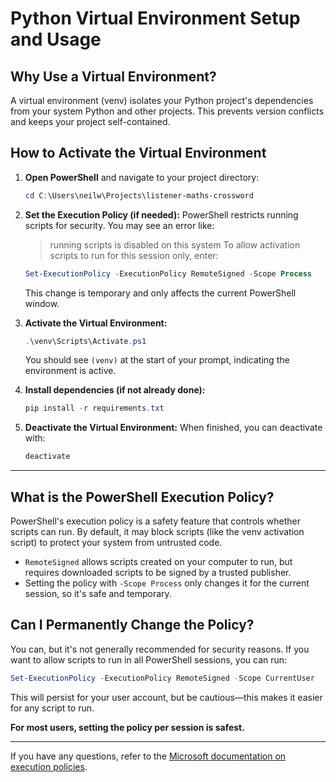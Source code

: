 # Python Virtual Environment Setup and Usage

## Why Use a Virtual Environment?
A virtual environment (venv) isolates your Python project's dependencies from your system Python and other projects. This prevents version conflicts and keeps your project self-contained.

## How to Activate the Virtual Environment
1. **Open PowerShell** and navigate to your project directory:
   ```powershell
   cd C:\Users\neilw\Projects\listener-maths-crossword
   ```
2. **Set the Execution Policy (if needed):**
   PowerShell restricts running scripts for security. You may see an error like:
   > running scripts is disabled on this system
   To allow activation scripts to run for this session only, enter:
   ```powershell
   Set-ExecutionPolicy -ExecutionPolicy RemoteSigned -Scope Process
   ```
   This change is temporary and only affects the current PowerShell window.

3. **Activate the Virtual Environment:**
   ```powershell
   .\venv\Scripts\Activate.ps1
   ```
   You should see `(venv)` at the start of your prompt, indicating the environment is active.

4. **Install dependencies (if not already done):**
   ```powershell
   pip install -r requirements.txt
   ```

5. **Deactivate the Virtual Environment:**
   When finished, you can deactivate with:
   ```powershell
   deactivate
   ```

---

## What is the PowerShell Execution Policy?
PowerShell's execution policy is a safety feature that controls whether scripts can run. By default, it may block scripts (like the venv activation script) to protect your system from untrusted code.

- `RemoteSigned` allows scripts created on your computer to run, but requires downloaded scripts to be signed by a trusted publisher.
- Setting the policy with `-Scope Process` only changes it for the current session, so it's safe and temporary.

## Can I Permanently Change the Policy?
You can, but it's not generally recommended for security reasons. If you want to allow scripts to run in all PowerShell sessions, you can run:
```powershell
Set-ExecutionPolicy -ExecutionPolicy RemoteSigned -Scope CurrentUser
```
This will persist for your user account, but be cautious—this makes it easier for any script to run.

**For most users, setting the policy per session is safest.**

---

If you have any questions, refer to the [Microsoft documentation on execution policies](https://go.microsoft.com/fwlink/?LinkID=135170). 